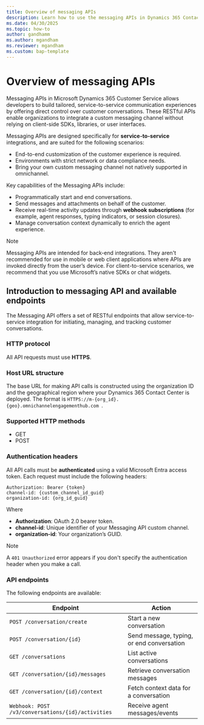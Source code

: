 ```yaml
---
title: Overview of messaging APIs
description: Learn how to use the messaging APIs in Dynamics 365 Contact Center
ms.date: 04/30/2025
ms.topic: how-to
author: gandhamm
ms.author: mgandham
ms.reviewer: mgandham
ms.custom: bap-template
---
```


# Overview of messaging APIs

Messaging APIs in Microsoft Dynamics 365 Customer Service allows developers to build tailored, service-to-service communication experiences by offering direct control over customer conversations. These RESTful APIs enable organizations to integrate a custom messaging channel without relying on client-side SDKs, libraries, or user interfaces. 

Messaging APIs are designed specifically for **service-to-service** integrations, and are suited for the following scenarios:

- End-to-end customization of the customer experience is required.
- Environments with strict network or data compliance needs.
- Bring your own custom messaging channel not natively supported in omnichannel.

Key capabilities of the Messaging APIs include:

- Programmatically start and end conversations.
- Send messages and attachments on behalf of the customer.
- Receive real-time activity updates through **webhook subscriptions** (for example, agent responses, typing indicators, or session closures).
- Manage conversation context dynamically to enrich the agent experience.

> [!NOTE] 
> Messaging APIs are intended for back-end integrations. They aren't recommended for use in mobile or web client applications where APIs are invoked directly from the user’s device. For client-to-service scenarios, we recommend that you use Microsoft’s native SDKs or chat widgets.

## Introduction to messaging API and available endpoints

The Messaging API offers a set of RESTful endpoints that allow service-to-service integration for initiating, managing, and tracking customer conversations. 

### HTTP protocol

All API requests must use **HTTPS**. 

### Host URL structure

The base URL for making API calls is constructed using the organization ID and the geographical region where your Dynamics 365 Contact Center is deployed. The format is `HTTPS://m-{org_id}.{geo}.omnichannelengagementhub.com `.



### Supported HTTP methods

- GET
- POST

### Authentication headers

All API calls must be **authenticated** using a valid Microsoft Entra access token. Each request must include the following headers:

```http
Authorization: Bearer {token}
channel-id: {custom_channel_id_guid}
organization-id: {org_id_guid}
```

Where

- **Authorization**: OAuth 2.0 bearer token.
- **channel-id**: Unique identifier of your Messaging API custom channel.
- **organization-id**: Your organization’s GUID.


> [!NOTE] 
> A `401 Unauthorized` error appears if you don't specify the authentication header when you make a call.

### API endpoints

The following endpoints are available:

| **Endpoint**                                      | **Action**                                |
| ------------------------------------------------- | ----------------------------------------- |
| `POST /conversation/create`                       | Start a new conversation                  |
| `POST /conversation/{id}`                         | Send message, typing, or end conversation |
| `GET /conversations`                              | List active conversations                 |
| `GET /conversation/{id}/messages`                 | Retrieve conversation messages            |
| `GET /conversation/{id}/context`                  | Fetch context data for a conversation     |
| `Webhook: POST /v3/conversations/{id}/activities` | Receive agent messages/events             |

